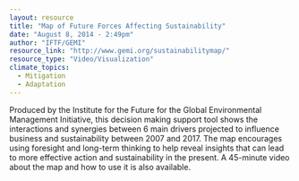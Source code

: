 ```yaml
---
layout: resource
title: "Map of Future Forces Affecting Sustainability"
date: "August 8, 2014 - 2:49pm"
author: "IFTF/GEMI"
resource_link: "http://www.gemi.org/sustainabilitymap/"
resource_type: "Video/Visualization"
climate_topics:
  - Mitigation
  - Adaptation
---
```


Produced by the Institute for the Future for the Global Environmental Management Initiative, this decision making support tool shows the interactions and synergies between 6 main drivers projected to influence business and sustainability between 2007 and 2017.  The map encourages using foresight and long-term thinking to help reveal insights that can lead to more effective action and sustainability in the present.  A 45-minute video about the map and how to use it is also available.
